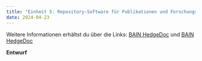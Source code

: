 ```yaml
---
title: "Einheit 5: Repository-Software für Publikationen und Forschungsdaten"
date: 2024-04-23
---
```

Weitere Informationen erhältst du über die Links: 
<a href="https://pad.gwdg.de/ycs5WlX8R_6aiNDebpvJoA# #">BAIN HedgeDoc</a>
und <a href="https://pad.gwdg.de/suv2C7XsSrWtf9O7VRFJXg#">BAIN HedgeDoc</a>

**Entwurf**



